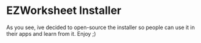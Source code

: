 # EZWorksheet Installer

As you see, ive decided to open-source the installer so people can use it in their apps and learn from it. Enjoy ;)